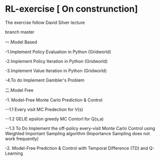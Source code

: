 # RL-exercise           [ On construnction]  
The exercise follow David Silver lecture

branch master


一.Model Based


-1.Implement Policy Evaluation in Python (Gridworld)



-2.Implement Policy Iteration in Python (Gridworld)



-3.Implement Value Iteration in Python (Gridworld)


-4.To do Implement Gambler's Problem



二.Model Free

-1. Model-Free Monte Carlo Prediction & Control


--1.1 Every visit MC Predection for V(s)

--1.2 GELIE epsilon greedy MC Contorl for Q(s,a)

--1.3 To Do Implement the off-policy every-visit Monte Carlo Control using Weighted Important Sampling algorithm (Importance Sampling does not work frequently)


-2. Model-Free Prediction & Control with Temporal Difference (TD) and Q-Learning
